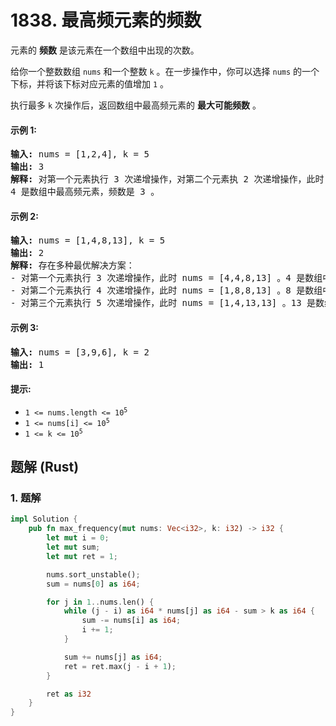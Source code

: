# 1838. 最高频元素的频数
元素的 **频数** 是该元素在一个数组中出现的次数。

给你一个整数数组 `nums` 和一个整数 `k` 。在一步操作中，你可以选择 `nums` 的一个下标，并将该下标对应元素的值增加 `1` 。

执行最多 `k` 次操作后，返回数组中最高频元素的 **最大可能频数** 。

#### 示例 1:
<pre>
<strong>输入:</strong> nums = [1,2,4], k = 5
<strong>输出:</strong> 3
<strong>解释:</strong> 对第一个元素执行 3 次递增操作，对第二个元素执 2 次递增操作，此时 nums = [4,4,4] 。
4 是数组中最高频元素，频数是 3 。
</pre>

#### 示例 2:
<pre>
<strong>输入:</strong> nums = [1,4,8,13], k = 5
<strong>输出:</strong> 2
<strong>解释:</strong> 存在多种最优解决方案：
- 对第一个元素执行 3 次递增操作，此时 nums = [4,4,8,13] 。4 是数组中最高频元素，频数是 2 。
- 对第二个元素执行 4 次递增操作，此时 nums = [1,8,8,13] 。8 是数组中最高频元素，频数是 2 。
- 对第三个元素执行 5 次递增操作，此时 nums = [1,4,13,13] 。13 是数组中最高频元素，频数是 2 。
</pre>

#### 示例 3:
<pre>
<strong>输入:</strong> nums = [3,9,6], k = 2
<strong>输出:</strong> 1
</pre>

#### 提示:
* <code>1 <= nums.length <= 10<sup>5</sup></code>
* <code>1 <= nums[i] <= 10<sup>5</sup></code>
* <code>1 <= k <= 10<sup>5</sup></code>

## 题解 (Rust)

### 1. 题解
```Rust
impl Solution {
    pub fn max_frequency(mut nums: Vec<i32>, k: i32) -> i32 {
        let mut i = 0;
        let mut sum;
        let mut ret = 1;

        nums.sort_unstable();
        sum = nums[0] as i64;

        for j in 1..nums.len() {
            while (j - i) as i64 * nums[j] as i64 - sum > k as i64 {
                sum -= nums[i] as i64;
                i += 1;
            }

            sum += nums[j] as i64;
            ret = ret.max(j - i + 1);
        }

        ret as i32
    }
}
```
